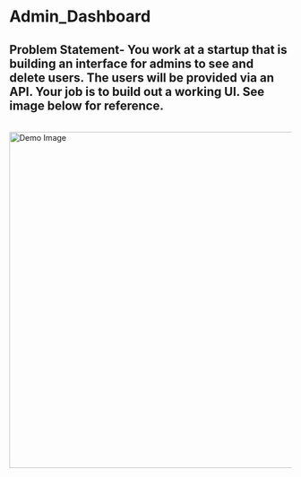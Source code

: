 # Admin_Dashboard


## Problem Statement- You work at a startup that is building an interface for admins to see and delete users. The users will be provided via an API. Your job is to build out a working UI. See image below for reference.

<br> 
<img width="600" alt="Demo Image" src="https://user-images.githubusercontent.com/91541289/158592401-a80d4671-da4e-42e9-b161-9f1d982908a1.png">
<br> 

